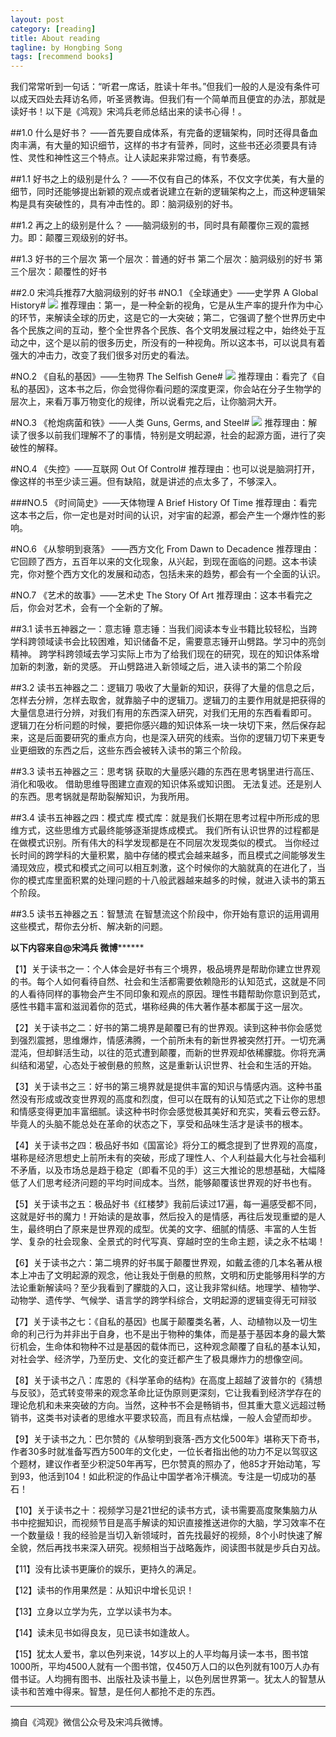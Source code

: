 ```yaml
---
layout: post
category: [reading]
title: About reading
tagline: by Hongbing Song
tags: [recommend books]
---
```

我们常常听到一句话：“听君一席话，胜读十年书。”但我们一般的人是没有条件可以成天四处去拜访名师，听圣贤教诲。但我们有一个简单而且便宜的办法，那就是读好书！以下是《鸿观》宋鸿兵老师总结出来的读书心得！。

<!--more-->

##1.0 什么是好书？ 
——首先要自成体系，有完备的逻辑架构，同时还得具备血肉丰满，有大量的知识细节，这样的书才有营养，同时，这些书还必须要具有诗性、灵性和神性这三个特点。让人读起来非常过瘾，有节奏感。 

##1.1 好书之上的级别是什么？ 
——不仅有自己的体系，不仅文字优美，有大量的细节，同时还能够提出新颖的观点或者说建立在新的逻辑架构之上，而这种逻辑架构是具有突破性的，具有冲击性的。即：脑洞级别的好书。 

##1.2 再之上的级别是什么？ 
——脑洞级别的书，同时具有颠覆你三观的震撼力。即：颠覆三观级别的好书。 

##1.3 好书的三个层次 
第一个层次：普通的好书 
第二个层次：脑洞级别的好书 
第三个层次：颠覆性的好书 

##2.0 宋鸿兵推荐7大脑洞级别的好书 
#NO.1 《全球通史》——史学界 A Global History#
![](http://photocdn.sohu.com/20150410/mp10213628_1428663243395_1_th.jpeg)
推荐理由：第一，是一种全新的视角，它是从生产率的提升作为中心的环节，来解读全球的历史，这是它的一大突破；第二，它强调了整个世界历史中各个民族之间的互动，整个全世界各个民族、各个文明发展过程之中，始终处于互动之中，这个是以前的很多历史，所没有的一种视角。所以这本书，可以说具有着强大的冲击力，改变了我们很多对历史的看法。

#NO.2 《自私的基因》——生物界 The Selfish Gene#
![](http://n1.itc.cn/img8/wb/smccloud/2015/04/10/142866158924891015.JPEG)
推荐理由：看完了《自私的基因》，这本书之后，你会觉得你看问题的深度更深，你会站在分子生物学的层次上，来看万事万物变化的规律，所以说看完之后，让你脑洞大开。

#NO.3 《枪炮病菌和铁》——人类 Guns, Germs, and Steel#
![](http://n1.itc.cn/img8/wb/smccloud/2015/04/10/142866158978285827.JPEG)
推荐理由：解读了很多以前我们理解不了的事情，特别是文明起源，社会的起源方面，进行了突破性的解释。

#NO.4 《失控》——互联网 Out Of Control#
推荐理由：也可以说是脑洞打开，像这样的书至少读三遍。但有缺陷，就是讲述的点太多了，不够深入。

###NO.5 《时间简史》——天体物理 A Brief History Of Time
推荐理由：看完这本书之后，你一定也是对时间的认识，对宇宙的起源，都会产生一个爆炸性的影响。

#NO.6 《从黎明到衰落》 ——西方文化 From Dawn to Decadence
推荐理由：它回顾了西方，五百年以来的文化现象，从兴起，到现在面临的问题。这本书读完，你对整个西方文化的发展和动态，包括未来的趋势，都会有一个全面的认识。

#NO.7 《艺术的故事》——艺术史 The Story Of Art
推荐理由：这本书看完之后，你会对艺术，会有一个全新的了解。

##3.1 读书五神器之一：意志锤 
意志锤：当我们阅读本专业书籍比较轻松，当跨学科跨领域读书会比较困难，知识储备不足，需要意志锤开山劈路。学习中的亮剑精神。 
跨学科跨领域去学习实际上市为了给我们现在的研究，现在的知识体系增加新的刺激，新的灵感。 
开山劈路进入新领域之后，进入读书的第二个阶段 

##3.2 读书五神器之二：逻辑刀 
吸收了大量新的知识，获得了大量的信息之后，怎样去分辨，怎样去取舍，就靠脑子中的逻辑刀。逻辑刀的主要作用就是把获得的大量信息进行分辨，对我们有用的东西深入研究，对我们无用的东西看看即可。 
逻辑刀在分析问题的时候，要把你感兴趣的知识体系一块一块切下来，然后保存起来，这是后面要研究的重点方向，也是深入研究的线索。当你的逻辑刀切下来更专业更细致的东西之后，这些东西会被转入读书的第三个阶段。 

##3.3 读书五神器之三：思考锅 
获取的大量感兴趣的东西在思考锅里进行高压、消化和吸收。 
借助思维导图建立直观的知识体系或知识图。 
无法复述。还是别人的东西。思考锅就是帮助裂解知识，为我所用。  

##3.4 读书五神器之四：模式库 
模式库：就是我们长期在思考过程中所形成的思维方式，这些思维方式最终能够逐渐提炼成模式。 
我们所有认识世界的过程都是在做模式识别。所有伟大的科学发现都是在不同层次发现类似的模式。 
当你经过长时间的跨学科的大量积累，脑中存储的模式会越来越多，而且模式之间能够发生涌现效应，模式和模式之间可以相互刺激，这个时候你的大脑就真的在进化了，当你的模式库里面积累的处理问题的十八般武器越来越多的时候，就进入读书的第五个阶段。 

##3.5 读书五神器之五：智慧流 
在智慧流这个阶段中，你开始有意识的运用调用这些模式，帮你去分析、解决新的问题。 
 

**************以下内容来自@宋鸿兵 微博********************

【1】关于读书之一：个人体会是好书有三个境界，极品境界是帮助你建立世界观的书。每个人如何看待自然、社会和生活都需要依赖隐形的认知范式，这就是不同的人看待同样的事物会产生不同印象和观点的原因。理性书籍帮助你意识到范式，感性书籍丰富和滋润着你的范式，堪称经典的伟大著作基本都属于这一层次。 

【2】关于读书之二：好书的第二境界是颠覆已有的世界观。读到这种书你会感觉到强烈震撼，思维爆炸，情感沸腾，一个前所未有的新世界被突然打开。一切充满混沌，但却鲜活生动，以往的范式遭到颠覆，而新的世界观却依稀朦胧。你将充满纠结和渴望，心态处于被倒悬的煎熬，这是重新认识世界、社会和生活的开始。 

【3】关于读书之三：好书的第三境界就是提供丰富的知识与情感内涵。这种书虽然没有形成或改变世界观的高度和烈度，但可以在既有的认知范式之下让你的思想和情感变得更加丰富细腻。读这种书时你会感觉极其美好和充实，笑看云卷云舒。毕竟人的头脑不能总处在革命的状态之下，享受和品味生活才是读书的根本。 

【4】关于读书之四：极品好书如《国富论》将分工的概念提到了世界观的高度，堪称是经济思想史上前所未有的突破，形成了理性人、个人利益最大化与社会福利不矛盾，以及市场总是趋于稳定（即看不见的手）这三大推论的思想基础，大幅降低了人们思考经济问题的平均时间成本。当然，能够颠覆该世界观的好书也有。 

【5】关于读书之五：极品好书《红楼梦》我前后读过17遍，每一遍感受都不同，这就是好书的魔力！开始读的是故事，然后投入的是情感，再往后发现重塑的是人生，最终明白了原来是世界观的成型。优美的文字、细腻的情感、丰富的人生哲学、复杂的社会现象、全景式的时代写真、穿越时空的生命主题，读之永不枯竭！ 

【6】关于读书之六：第二境界的好书属于颠覆世界观，如戴孟德的几本名著从根本上冲击了文明起源的观念，他让我处于倒悬的煎熬，文明和历史能够用科学的方法论重新解读吗？至少我看到了朦胧的入口，这让我非常纠结。地理学、植物学、动物学、遗传学、气候学、语言学的跨学科综合，文明起源的逻辑变得无可辩驳 

【7】关于读书之七：《自私的基因》也属于颠覆类名著，人、动植物以及一切生命的利己行为并非出于自身，也不是出于物种的集体，而是基于基因本身的最大繁衍机会，生命体和物种不过是基因的载体而已，这种观念颠覆了自私的基本认知，对社会学、经济学，乃至历史、文化的变迁都产生了极具爆炸力的想像空间。 

【8】关于读书之八：库恩的《科学革命的结构》在高度上超越了波普尔的《猜想与反驳》，范式转变带来的观念革命比证伪原则更深刻，它让我看到经济学存在的理论危机和未来突破的方向。当然，这种书不会是畅销书，但其重大意义远超过畅销书，这类书对读者的思维水平要求较高，而且有点枯燥，一般人会望而却步。 

【9】关于读书之九：巴尔赞的《从黎明到衰落-西方文化500年》堪称天下奇书，作者30多时就准备写西方500年的文化史，一位长者指出他的功力不足以驾驭这个题材，建议作者至少积淀50年再写，巴尔赞真的照办了，他85才开始动笔，写到93，他活到104！如此积淀的作品让中国学者冷汗横流。专注是一切成功的基石！ 

【10】关于读书之十：视频学习是21世纪的读书方式，读书需要高度聚集脑力从书中挖掘知识，而视频节目是高手解读的知识直接推送进你的大脑，学习效率不在一个数量级！我的经验是当切入新领域时，首先找最好的视频，8个小时快速了解全貌，然后再找书来深入研究。视频相当于战略轰炸，阅读图书就是步兵白刃战。 

【11】没有比读书更廉价的娱乐，更持久的满足。 

【12】读书的作用果然是：从知识中增长见识！ 

【13】立身以立学为先，立学以读书为本。 

【14】读未见书如得良友，见已读书如逢故人。 

【15】犹太人爱书，拿以色列来说，14岁以上的人平均每月读一本书，图书馆1000所，平均4500人就有一个图书馆，仅450万人口的以色列就有100万人办有借书证。人均拥有图书、出版社及读书量上，以色列居世界第一。犹太人的智慧从读书和苦难中得来。智慧，是任何人都抢不走的东西。 

---
摘自《鸿观》微信公众号及宋鸿兵微博。
